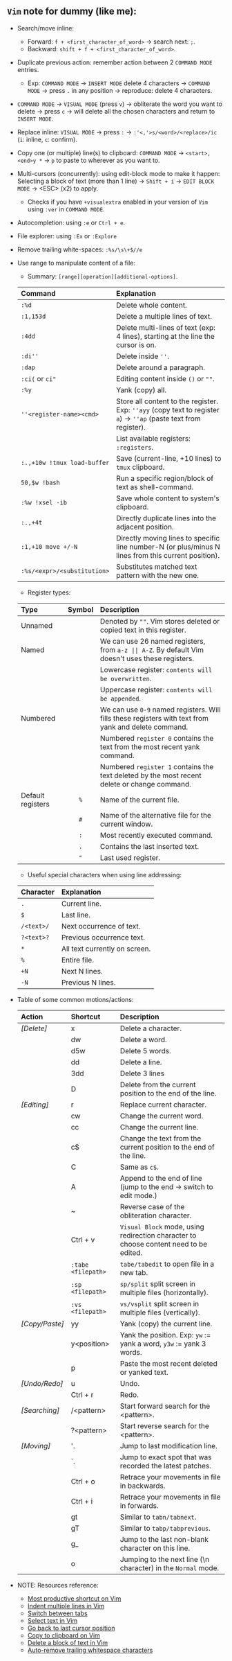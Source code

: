 ## `Vim` note for dummy (like me):

- Search/move inline:

  - Forward: `f + <first_character_of_word>` -> search next: `;`.
  - Backward: `shift + f + <first_character_of_word>`.

- Duplicate previous action: remember action between 2 `COMMAND MODE` entries.

  - Exp: `COMMAND MODE` -> `INSERT MODE` delete 4 characters -> `COMMAND MODE` -> press `.` in any position -> reproduce: delete 4 characters.

- `COMMAND MODE` -> `VISUAL MODE` (press `v`) -> obliterate the word you want to delete -> press `c` -> will delete all the chosen characters and return to `INSERT MODE`.

- Replace inline: `VISUAL MODE` -> press `:` -> `:'<,'>s/<word>/<replace>/ic` (`i`: inline, `c`: confirm).

- Copy one (or multiple) line(s) to clipboard: `COMMAND MODE` -> `<start>,<end>y *` -> `p` to paste to wherever as you want to.

- Multi-cursors (concurrently): using edit-block mode to make it happen:
  Selecting a block of text (more than 1 line) -> `Shift + i` -> `EDIT BLOCK MODE` -> \<ESC\> (x2) to apply.

  - Checks if you have `+visualextra` enabled in your version of `Vim` using `:ver` in `COMMAND MODE`.

- Autocompletion: using `:e` or `Ctrl + e`.

- File explorer: using `:Ex` or `:Explore`

- Remove trailing white-spaces: `:%s/\s\+$//e`

- Use range to manipulate content of a file:

  - Summary: `[range][operation][additional-options]`.

  | Command                     | Explanation                                                                                                       |
  | :-------------------------- | :---------------------------------------------------------------------------------------------------------------- |
  | `:%d`                       | Delete whole content.                                                                                             |
  | `:1,153d`                   | Delete a multiple lines of text.                                                                                  |
  | `:4dd`                      | Delete multi-lines of text (exp: 4 lines), starting at the line the cursor is on.                                 |
  | `:di''`                     | Delete inside `''`.                                                                                               |
  | `:dap`                      | Delete around a paragraph.                                                                                        |
  | `:ci(` or `ci"`             | Editing content inside `()` or `""`.                                                                              |
  | `:%y`                       | Yank (copy) all.                                                                                                  |
  | `''<register-name><cmd>`    | Store all content to the register. Exp: `''ayy` (copy text to register `a`) -> `''ap` (paste text from register). |
  |                             | List available registers: `:registers`.                                                                           |
  | `:.,+10w !tmux load-buffer` | Save (current-line, +10 lines) to `tmux` clipboard.                                                               |
  | `50,$w !bash`               | Run a specific region/block of text as shell-command.                                                             |
  | `:%w !xsel -ib`             | Save whole content to system's clipboard.                                                                         |
  | `:.,+4t`                    | Directly duplicate lines into the adjacent position.                                                              |
  | `:1,+10 move +/-N`          | Directly moving lines to specific line number-N (or plus/minus N lines from this current position).               |
  | `:%s/<expr>/<substitution>` | Substitutes matched text pattern with the new one.                                                                |

  - Register types:

  | Type              | Symbol | Description                                                                                          |
  | :---------------- | :----: | :--------------------------------------------------------------------------------------------------- |
  | Unnamed           |        | Denoted by `""`. Vim stores deleted or copied text in this register.                                 |
  | Named             |        | We can use 26 named registers, from `a-z \|\| A-Z`. By default Vim doesn't uses these registers.     |
  |                   |        | Lowercase register: `contents will be overwritten`.                                                  |
  |                   |        | Uppercase register: `contents will be appended`.                                                     |
  | Numbered          |        | We can use `0-9` named registers. Will fills these registers with text from yank and delete command. |
  |                   |        | Numbered `register 0` contains the text from the most recent yank command.                           |
  |                   |        | Numbered `register 1` contains the text deleted by the most recent delete or change command.         |
  | Default registers |  `%`   | Name of the current file.                                                                            |
  |                   |  `#`   | Name of the alternative file for the current window.                                                 |
  |                   |  `:`   | Most recently executed command.                                                                      |
  |                   |  `.`   | Contains the last inserted text.                                                                     |
  |                   |  `"`   | Last used register.                                                                                  |

  - Useful special characters when using line addressing:

  | Character  | Explanation                   |
  | :--------- | :---------------------------- |
  | `.`        | Current line.                 |
  | `$`        | Last line.                    |
  | `/<text>/` | Next occurrence of text.      |
  | `?<text>?` | Previous occurrence text.     |
  | `*`        | All text currently on screen. |
  | `%`        | Entire file.                  |
  | `+N`       | Next N lines.                 |
  | `-N`       | Previous N lines.             |

- Table of some common motions/actions:

  | Action         | Shortcut           | Description                                                                           |
  | :------------- | :----------------- | :------------------------------------------------------------------------------------ |
  | _[Delete]_     | x                  | Delete a character.                                                                   |
  |                | dw                 | Delete a word.                                                                        |
  |                | d5w                | Delete 5 words.                                                                       |
  |                | dd                 | Delete a line.                                                                        |
  |                | 3dd                | Delete 3 lines                                                                        |
  |                | D                  | Delete from the current position to the end of the line.                              |
  | _[Editing]_    | r                  | Replace current character.                                                            |
  |                | cw                 | Change the current word.                                                              |
  |                | cc                 | Change the current line.                                                              |
  |                | c$                 | Change the text from the current position to the end of the line.                     |
  |                | C                  | Same as `c$`.                                                                         |
  |                | A                  | Append to the end of line (jump to the end -> switch to edit mode.)                   |
  |                | ~                  | Reverse case of the obliteration character.                                           |
  |                | Ctrl + v           | `Visual Block` mode, using redirection character to choose content need to be edited. |
  |                | `:tabe <filepath>` | `tabe/tabedit` to open file in a new tab.                                             |
  |                | `:sp <filepath>`   | `sp/split` split screen in multiple files (horizontally).                             |
  |                | `:vs <filepath>`   | `vs/vsplit` split screen in multiple files (vertically).                              |
  | _[Copy/Paste]_ | yy                 | Yank (copy) the current line.                                                         |
  |                | y\<position\>      | Yank the position. Exp: `yw` := yank a word, `y3w` := yank 3 words.                   |
  |                | p                  | Paste the most recent deleted or yanked text.                                         |
  | _[Undo/Redo]_  | u                  | Undo.                                                                                 |
  |                | Ctrl + r           | Redo.                                                                                 |
  | _[Searching]_  | /\<pattern\>       | Start forward search for the \<pattern\>.                                             |
  |                | ?\<pattern\>       | Start reverse search for the \<pattern\>.                                             |
  | _[Moving]_     | '.                 | Jump to last modification line.                                                       |
  |                | `.                 | Jump to exact spot that was recorded the latest patches.                              |
  |                | Ctrl + o           | Retrace your movements in file in backwards.                                          |
  |                | Ctrl + i           | Retrace your movements in file in forwards.                                           |
  |                | gt                 | Similar to `tabn/tabnext`.                                                            |
  |                | gT                 | Similar to `tabp/tabprevious`.                                                        |
  |                | g\_                | Jump to the last non-blank character on this line.                                    |
  |                | o                  | Jumping to the next line (\\n character) in the `Normal` mode.                        |

- NOTE: Resources reference:

  - [Most productive shortcut on Vim][0]
  - [Indent multiple lines in Vim][1]
  - [Switch between tabs][2]
  - [Select text in Vim][3]
  - [Go back to last cursor position][4]
  - [Copy to clipboard on Vim][5]
  - [Delete a block of text in Vim][6]
  - [Auto-remove trailing whitespace characters][7]

  [0]: https://stackoverflow.com/questions/1218390/what-is-your-most-productive-shortcut-with-vimp
  [1]: https://stackoverflow.com/questions/235839/indent-multiple-lines-quickly-in-vi
  [2]: https://superuser.com/questions/410982/in-vim-how-can-i-quickly-switch-between-tabs
  [3]: https://stackoverflow.com/questions/17890904/how-do-you-select-text-in-vim
  [4]: https://www.cyberciti.biz/faq/unix-linux-vim-go-back-to-last-cursor-position/
  [5]: https://stackoverflow.com/questions/3961859/how-to-copy-to-clipboard-in-vim
  [6]: https://stackoverflow.com/questions/16721945/delete-a-block-of-text-in-vim
  [7]: https://vimtricks.com/p/vim-remove-trailing-whitespace/
